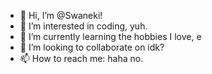 - 👋 Hi, I’m @Swaneki!
- 👀 I’m interested in coding, yuh.
- 🌱 I’m currently learning the hobbies I love, e
- 💞️ I’m looking to collaborate on idk?
- 📫 How to reach me: haha no.

<!---
Swaneki/Swaneki is a ✨ special ✨ repository because its `README.md` (this file) appears on your GitHub profile.
You can click the Preview link to take a look at your changes.
--->
